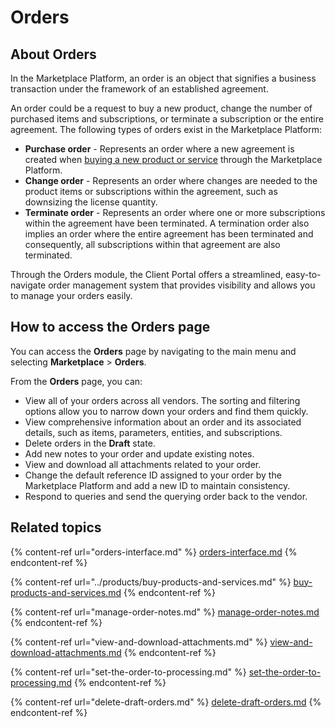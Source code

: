 # Orders

## About Orders

In the Marketplace Platform, an order is an object that signifies a business transaction under the framework of an established agreement.&#x20;

An order could be a request to buy a new product, change the number of purchased items and subscriptions, or terminate a subscription or the entire agreement. The following types of orders exist in the Marketplace Platform:

* **Purchase order** - Represents an order where a new agreement is created when [buying a new product or service](../../inventory/orders-and-invoices/buy-products-and-services.md) through the Marketplace Platform.
* **Change order** - Represents an order where changes are needed to the product items or subscriptions within the agreement, such as downsizing the license quantity.
* **Terminate order** - Represents an order where one or more subscriptions within the agreement have been terminated. A termination order also implies an order where the entire agreement has been terminated and consequently, all subscriptions within that agreement are also terminated.

Through the Orders module, the Client Portal offers a streamlined, easy-to-navigate order management system that provides visibility and allows you to manage your orders easily.

## How to access the Orders page

You can access the **Orders** page by navigating to the main menu and selecting **Marketplace** > **Orders**.&#x20;

From the **Orders** page, you can:

* View all of your orders across all vendors. The sorting and filtering options allow you to narrow down your orders and find them quickly.&#x20;
* View comprehensive information about an order and its associated details, such as items, parameters, entities, and subscriptions.&#x20;
* Delete orders in the **Draft** state.
* Add new notes to your order and update existing notes.
* View and download all attachments related to your order.
* Change the default reference ID assigned to your order by the Marketplace Platform and add a new ID to maintain consistency.
* Respond to queries and send the querying order back to the vendor.

## Related topics

{% content-ref url="orders-interface.md" %}
[orders-interface.md](orders-interface.md)
{% endcontent-ref %}

{% content-ref url="../products/buy-products-and-services.md" %}
[buy-products-and-services.md](../products/buy-products-and-services.md)
{% endcontent-ref %}

{% content-ref url="manage-order-notes.md" %}
[manage-order-notes.md](manage-order-notes.md)
{% endcontent-ref %}

{% content-ref url="view-and-download-attachments.md" %}
[view-and-download-attachments.md](view-and-download-attachments.md)
{% endcontent-ref %}

{% content-ref url="set-the-order-to-processing.md" %}
[set-the-order-to-processing.md](set-the-order-to-processing.md)
{% endcontent-ref %}

{% content-ref url="delete-draft-orders.md" %}
[delete-draft-orders.md](delete-draft-orders.md)
{% endcontent-ref %}
